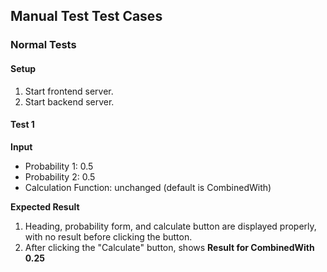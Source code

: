 ## Manual Test Test Cases

### Normal Tests

#### Setup
1. Start frontend server.
2. Start backend server.

#### Test 1
**Input**
- Probability 1: 0.5
- Probability 2: 0.5
- Calculation Function: unchanged (default is CombinedWith)

**Expected Result**
1. Heading, probability form, and calculate button are displayed properly, with no result before clicking the button.
2. After clicking the "Calculate" button, shows **Result for CombinedWith 0.25**
